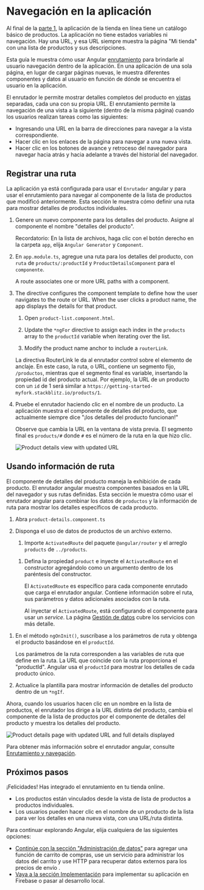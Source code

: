 # Navegación en la aplicación

Al final de la [parte 1](start "Empiece con una aplicación angular básica"), la aplicación de la tienda en línea tiene un catálogo básico de productos.
La aplicación no tiene estados variables ni navegación.
Hay una URL, y esa URL siempre muestra la página "Mi tienda" con una lista de productos y sus descripciones.

Esta guía le muestra cómo usar Angular [enrutamiento](guide/glossary#router "Definición de enrutador") para brindarle al usuario navegación dentro de la aplicación. En una aplicación de una sola página, en lugar de cargar páginas nuevas, le muestra diferentes componentes y datos al usuario en función de dónde se encuentra el usuario en la aplicación.

El enrutador le permite mostrar detalles completos del producto en [vistas](guide/glossary#view "Definición de vista") separadas, cada una con su propia URL. El enrutamiento permite la navegación de una vista a la siguiente (dentro de la misma página) cuando los usuarios realizan tareas como las siguientes:

- Ingresando una URL en la barra de direcciones para navegar a la vista correspondiente.
- Hacer clic en los enlaces de la página para navegar a una nueva vista.
- Hacer clic en los botones de avance y retroceso del navegador para navegar hacia atrás y hacia adelante a través del historial del navegador.

## Registrar una ruta

La aplicación ya está configurada para usar el `Enrutador` angular y para usar el enrutamiento para navegar al componente de la lista de productos que modificó anteriormente. Esta sección le muestra cómo definir una ruta para mostrar detalles de productos individuales.

1. Genere un nuevo componente para los detalles del producto. Asigne al componente el nombre "detalles del producto".

   Recordatorio: En la lista de archivos, haga clic con el botón derecho en la carpeta `app`, elija `Angular Generator` y `Component`.

1. En `app.module.ts`, agregue una ruta para los detalles del producto, con `ruta` de `products/:productId` y `ProductDetailsComponent` para el `componente`.

   <code-example header="src/app/app.module.ts" path="getting-started/src/app/app.module.ts" region="product-details-route">
   </code-example>

   A route associates one or more URL paths with a component.

1. The directive configures the component template to define how the user navigates to the route or URL. When the user clicks a product name, the app displays the details for that product.

   1. Open `product-list.component.html`.

   1. Update the `*ngFor` directive to assign each index in the `products` array to the `productId` variable when iterating over the list.

   1. Modify the product name anchor to include a `routerLink`.

   <code-example header="src/app/product-list/product-list.component.html" path="getting-started/src/app/product-list/product-list.component.html" region="router-link">
   </code-example>

   La directiva RouterLink le da al enrutador control sobre el elemento de anclaje. En este caso, la ruta, o URL, contiene un segmento fijo, `/productos`, mientras que el segmento final es variable, insertando la propiedad id del producto actual. Por ejemplo, la URL de un producto con un `id` de 1 será similar a `https://getting-started-myfork.stackblitz.io/products/1`.

1. Pruebe el enrutador haciendo clic en el nombre de un producto. La aplicación muestra el componente de detalles del producto, que actualmente siempre dice "¡los detalles del producto funcionan!"

   Observe que cambia la URL en la ventana de vista previa. El segmento final es `products/#` donde `#` es el número de la ruta en la que hizo clic.

   <div class="lightbox">
     <img src="generated/images/guide/start/product-details-works.png" alt="Product details view with updated URL">
   </div>

## Usando información de ruta

El componente de detalles del producto maneja la exhibición de cada producto. El enrutador angular muestra componentes basados en la URL del navegador y sus rutas definidas. Esta sección le muestra cómo usar el enrutador angular para combinar los datos de `productos` y la información de ruta para mostrar los detalles específicos de cada producto.

1. Abra `product-details.component.ts`

1. Disponga el uso de datos de productos de un archivo externo.

   1. Importe `ActivatedRoute` del paquete `@angular/router` y el arreglo `products` de `../products`.

   <code-example header="src/app/product-details/product-details.component.ts" path="getting-started/src/app/product-details/product-details.component.1.ts" region="imports">
   </code-example>

   1. Defina la propiedad `product` e inyecte el `ActivatedRoute` en el constructor agregándolo como un argumento dentro de los paréntesis del constructor.

      <code-example header="src/app/product-details/product-details.component.ts" path="getting-started/src/app/product-details/product-details.component.1.ts" region="props-methods">
      </code-example>

      El `ActivatedRoute` es específico para cada componente enrutado que carga el enrutador angular. Contiene información sobre el
      ruta, sus parámetros y datos adicionales asociados con la ruta.

      Al inyectar el `ActivatedRoute`, está configurando el componente para usar un _service_. La página [Gestión de datos](start/start-data "Pruébelo: Gestión de datos") cubre los servicios con más detalle.

1) En el método `ngOnInit()`, suscríbase a los parámetros de ruta y obtenga el producto basándose en el `productId`.

   <code-example path="getting-started/src/app/product-details/product-details.component.1.ts" header="src/app/product-details/product-details.component.ts" region="get-product">
   </code-example>

   Los parámetros de la ruta corresponden a las variables de ruta que define en la ruta. La URL que coincide con la ruta proporciona el "productId". Angular usa el `productId` para mostrar los detalles de cada producto único.

1) Actualice la plantilla para mostrar información de detalles del producto dentro de un `*ngIf`.

<code-example header="src/app/product-details/product-details.component.html" path="getting-started/src/app/product-details/product-details.component.html" region="details">
</code-example>

Ahora, cuando los usuarios hacen clic en un nombre en la lista de productos, el enrutador los dirige a la URL distinta del producto, cambia el componente de la lista de productos por el componente de detalles del producto y muestra los detalles del producto.

<div class="lightbox">
  <img src="generated/images/guide/start/product-details-routed.png" alt="Product details page with updated URL and full details displayed">
</div>

<div class="alert is-helpful">

Para obtener más información sobre el enrutador angular, consulte [Enrutamiento y navegación](guide/router "Guía de enrutamiento y navegación").

</div>

## Próximos pasos

¡Felicidades! Has integrado el enrutamiento en tu tienda online.

- Los productos están vinculados desde la vista de lista de productos a productos individuales.
- Los usuarios pueden hacer clic en el nombre de un producto de la lista para ver los detalles en una nueva vista, con una URL/ruta distinta.

Para continuar explorando Angular, elija cualquiera de las siguientes opciones:

- [Continúe con la sección "Administración de datos"](start/start-data "Pruébelo: Administración de datos") para agregar una función de carrito de compras, use un servicio para administrar los datos del carrito y use HTTP para recuperar datos externos para los precios de envío .
- [Vaya a la sección Implementación](start/start-deployment "Pruébelo: Implementación") para implementar su aplicación en Firebase o pasar al desarrollo local.
